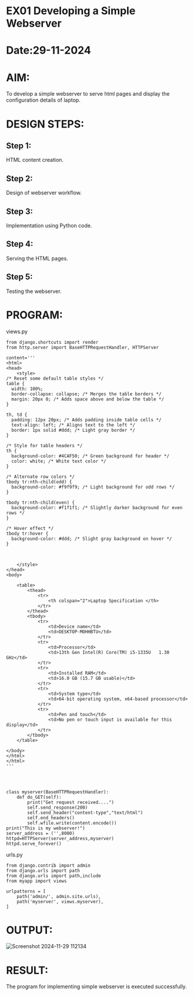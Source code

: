 # EX01 Developing a Simple Webserver

# Date:29-11-2024
# AIM:
To develop a simple webserver to serve html pages and display the configuration details of laptop.

# DESIGN STEPS:
## Step 1:
HTML content creation.

## Step 2:
Design of webserver workflow.

## Step 3:
Implementation using Python code.

## Step 4:
Serving the HTML pages.

## Step 5:
Testing the webserver.

# PROGRAM:
views.py
~~~
from django.shortcuts import render
from http.server import BaseHTTPRequestHandler, HTTPServer

content='''
<html>
<head>
    <style>
/* Reset some default table styles */
table {
  width: 100%;
  border-collapse: collapse; /* Merges the table borders */
  margin: 20px 0; /* Adds space above and below the table */
}

th, td {
  padding: 12px 20px; /* Adds padding inside table cells */
  text-align: left; /* Aligns text to the left */
  border: 1px solid #ddd; /* Light gray border */
}

/* Style for table headers */
th {
  background-color: #4CAF50; /* Green background for header */
  color: white; /* White text color */
}

/* Alternate row colors */
tbody tr:nth-child(odd) {
  background-color: #f9f9f9; /* Light background for odd rows */
}

tbody tr:nth-child(even) {
  background-color: #f1f1f1; /* Slightly darker background for even rows */
}

/* Hover effect */
tbody tr:hover {
  background-color: #ddd; /* Slight gray background on hover */
}


        
    </style>
</head>
<body>

    <table>
        <thead>
            <tr>
                <th colspan="2">Laptop Specification </th>
            </tr>
        </thead>
        <tbody>
            <tr>
                <td>Device name</td>
                <td>DESKTOP-MOHHBTU</td>
            </tr>
            <tr>
                <td>Processor</td>
                <td>13th Gen Intel(R) Core(TM) i5-1335U   1.30 GHz</td>
            </tr>
            <tr>
                <td>Installed RAM</td>
                <td>16.0 GB (15.7 GB usable)</td>
            </tr>
            <tr>
                <td>System type</td>
                <td>64-bit operating system, x64-based processor</td>
            </tr>
            <tr>
                <td>Pen and touch</td>
                <td>No pen or touch input is available for this display</td>
            </tr>
        </tbody>
    </table>

</body>
</html>
</html>
'''




class myserver(BaseHTTPRequestHandler):
    def do_GET(self):
        print("Get request received....")
        self.send_response(200)
        self.send_header("content-type","text/html")
        self.end_headers()
        self.wfile.write(content.encode()) 
print("This is my webserver!")
server_address = ('',8000)
httpd=HTTPServer(server_address,myserver)
httpd.serve_forever()
~~~
urls.py
~~~
from django.contrib import admin
from django.urls import path
from django.urls import path,include
from myapp import views

urlpatterns = [
    path('admin/', admin.site.urls),
    path('myserver', views.myserver),
]
~~~
# OUTPUT:
![Screenshot 2024-11-29 112134](https://github.com/user-attachments/assets/ebf0a7cc-3256-45e5-ba3d-f9c796fb854e)

# RESULT:
The program for implementing simple webserver is executed successfully.
